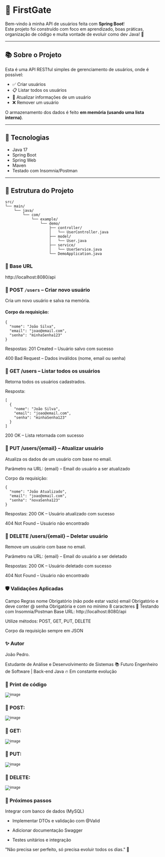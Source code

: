 # 🧠 FirstGate

Bem-vindo à minha API de usuários feita com **Spring Boot**!  
Este projeto foi construído com foco em aprendizado, boas práticas, organização de código e muita vontade de evoluir como dev Java! 💪

---

## 📚 Sobre o Projeto

Esta é uma API RESTful simples de gerenciamento de usuários, onde é possível:

- ✅ Criar usuários
- 📋 Listar todos os usuários
- 📝 Atualizar informações de um usuário
- ❌ Remover um usuário

O armazenamento dos dados é feito **em memória (usando uma lista interna)**.

---

## 🚀 Tecnologias

- Java 17
- Spring Boot
- Spring Web
- Maven
- Testado com Insomnia/Postman

---

## 📁 Estrutura do Projeto

```plaintext
src/
└── main/
    └── java/
        └── com/
            └── example/
                └── demo/
                    ├── controller/
                    │   └── UserController.java
                    ├── model/
                    │   └── User.java
                    ├── service/
                    │   └── UserService.java
                    └── DemoApplication.java

```

### 🔗 Base URL
http://localhost:8080/api

### 📌 POST `/users` – Criar novo usuário

Cria um novo usuário e salva na memória.

#### Corpo da requisição:
```
{
  "nome": "João Silva",
  "email": "joao@email.com",
  "senha": "minhaSenha123"
}
````
Respostas:
201 Created – Usuário salvo com sucesso

400 Bad Request – Dados inválidos (nome, email ou senha)

### 📌 GET /users – Listar todos os usuários
Retorna todos os usuários cadastrados.

Resposta:
```
[
  {
    "nome": "João Silva",
    "email": "joao@email.com",
    "senha": "minhaSenha123"
  }
]
```
200 OK – Lista retornada com sucesso

### 📌 PUT /users/{email} – Atualizar usuário
Atualiza os dados de um usuário com base no email.

Parâmetro na URL:
{email} – Email do usuário a ser atualizado

Corpo da requisição:
```
{
  "nome": "João Atualizado",
  "email": "joao@email.com",
  "senha": "novaSenha123"
}
```
Respostas:
200 OK – Usuário atualizado com sucesso

404 Not Found – Usuário não encontrado

### 📌 DELETE /users/{email} – Deletar usuário
Remove um usuário com base no email.

Parâmetro na URL:
{email} – Email do usuário a ser deletado

Respostas:
200 OK – Usuário deletado com sucesso

404 Not Found – Usuário não encontrado

### 🛡️ Validações Aplicadas
Campo	Regras
nome	Obrigatório (não pode estar vazio)
email	Obrigatório e deve conter @
senha	Obrigatória e com no mínimo 8 caracteres
🧪 Testando com Insomnia/Postman
Base URL: http://localhost:8080/api

Utilize métodos: POST, GET, PUT, DELETE

Corpo da requisição sempre em JSON

### ✨ Autor
João Pedro.

Estudante de Análise e Desenvolvimento de Sistemas
📚 Futuro Engenheiro de Software | Back-end Java
🔥 Em constante evolução

### 📸 Print de código

<sub>![image](https://github.com/user-attachments/assets/4b419a9e-af71-4ec0-81ac-73e2b6bf8fc1)
</sub>

### 📸 POST:

<sub>![image](https://github.com/user-attachments/assets/9644ee67-0656-48ac-ba5f-23f18d5986f3)
</sub>

### 📸 GET:

<sub>![image](https://github.com/user-attachments/assets/c27440f9-95d6-4b38-86ae-56a3206eb8ef)
</sub>

### 📸 PUT:

<sub>![image](https://github.com/user-attachments/assets/3c6d3f3d-a016-454a-80c9-777bb55a9b9d)
</sub>

### 📸 DELETE:

<sub>![image](https://github.com/user-attachments/assets/4302e580-5242-4fa4-8cb9-d48bc6f80eec)
</sub>

### 🧭 Próximos passos
Integrar com banco de dados (MySQL)

- Implementar DTOs e validação com @Valid

- Adicionar documentação Swagger

- Testes unitários e integração

"Não precisa ser perfeito, só precisa evoluir todos os dias." 🚀
